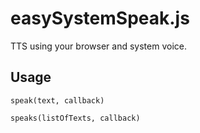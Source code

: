# easySystemSpeak.js
TTS using your browser and system voice.


## Usage

```
speak(text, callback)

speaks(listOfTexts, callback)
```

